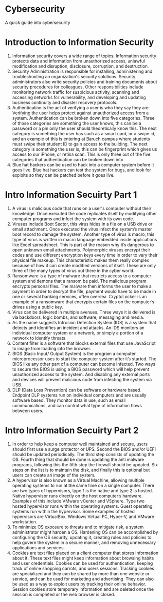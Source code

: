 # Cybersecurity
A quick guide into cybersecurity 



Introduction to Information Security
=


1. Information security covers a wide range of topics. Information security protects data and information from unauthorized access, unlawful modification and disruption, disclosure, corruption, and destruction.
2. Security Administration is responsible for installing, administering and troubleshooting an organization's security solutions. Security administrators also write security policies and training documents about security procedures for colleagues. Other responsibilities include monitoring network traffic for suspicious activity, scanning and accessing networks for vulnerability, and developing and updating business continuity and disaster recovery protocols.
3. Authentication is the act of verifying a user is who they say they are. Verifying the user helps protect against unauthorized access from a system. Authentication can be broken down into five categories. Three of those categories are something the user knows, this can be a password or a pin only the user should theoretically know this. The next category is something the user has such as a smart card, or a swipe id, and an example of this is entering at Baruch campus where students must swipe their student ID to gain access to the building. The next category is something the user is, this can be fingerprint which gives us access to our iPhone, or retina scan. This is only three out of the five categories that authentication can be broken down into.
4. Blue hat hackers can be used to hack into a computer system before it goes live. Blue hat hackers can test the system for bugs, and look for exploits so they can be patched before it goes live.



Intro Information Secuirty Part 1
=

1. A ​virus​ is malicious code that runs on a user's computer without their knowledge. Once executed the code replicates itself by modifying other computer programs and infect the system with its own code.
2. Viruses include ​Boot Sector​, this virus hides in a file on a USB drive or email attachment. Once executed the virus infect the system’s master boot record to damage the system. Another type of virus is ​macro​, this type of virus is written in macro language embedded inside applications like Excel spreadsheet. This is part of the reason why it’s dangerous to open unknown email attachments. ​Polymorphic​ viruses encrypt their codes and use different encryption keys every time in order to vary their physical file makeup. This characteristic makes them really complex because of how it can create modified versions of itself. These are only three of the many types of virus out there in the cyber world.
3. Ransomware​ is a type of malware that restricts access to a computer system and demons that a ransom be paid. The malicious program encrypts personal files. The malware then informs the user to make a payment in order to decrypt the file, payment would have to be made in one or several banking services, often oversea. CryptoLocker is an example of a ransomware that encrypts certain files on the computer’s drives using a public key.
4. Virus can be delivered in multiple avenues. Three ways it is delivered is via backdoors, logic bombs, and software, messaging and media.
5. As the name suggests ​Intrusion Detection System (IDS) ​is a system that detects and identifies an incident and attacks. An IDS monitors an individual computer system or a network, or simply a portion of a network to identify threats.
6. Content filter is a software that blocks external files that use JavaScript to image from loading into the browser.
7. BIOS (Basic Input/ Output System) is the program a computer microprocessor uses to start the computer system after it’s started. The BIOS like any other part of a computer can become infected. Two ways to secure the BIOS is using a BIOS password which will help prevent unauthorized access to the system. And disabling any external ports and devices will prevent malicious code from infecting the system via USB.
8. DLP (Data Loss Prevention) can be software or hardware based. Endpoint DLP systems run on individual computers and are usually software based. They monitor data in use, such as email communications, and can control what type of information flows between users.


Intro Information Secuirty Part 2
=

1. In order to help keep a computer well maintained and secure, users should first use a surge protector or UPS. Second the BIOS and/or UEFI should be updated periodically. The third step consists of updating the OS. Fourth thing that should be done is updating the anti malware programs, following this the fifth step the firewall should be updated. Six steps on the list is to maintain the disk, and finally this is optional but users can create an image of the system.
2. A hypervisor is also known as a Virtual Machine, allowing multiple operating systems to run at the same time on a single computer. There are two types of hypervisors, type 1 is the native and type 2 is hosted. Native hypervisor runs directly on the host computer’s hardware. Examples of this include VMware vCenter and VSphere. Type two hosted hypervisor runs within the operating systems. Guest operating systems run within the hypervisor. Some examples of hosted hypervisors are VirtualBox, Windows Virtual PC, Hyper-V, and VMware workstation.
3. To minimize OS exposure to threats and to mitigate risk, a system administrator might harden a OS. Hardening OS can be accomplished by configuring the OS security, updating it, creating rules and policies to help govern the system in a secure manner, and removing unnecessary applications and services.
4. Cookies are text files placed on a client computer that stores information about it. These text files might keep information about browsing habits and user credentials. Cookies can be used for authentication, keeping track of online shopping carrots, and users sessions. Tracking cookies are specialized and they can be shared by more than one website or service, and can be used for marketing and advertising. They can also be used as a way to exploit users by tracking their online behavior. Session cookies store temporary information and are deleted once the session is completed or the web browser is closed.

